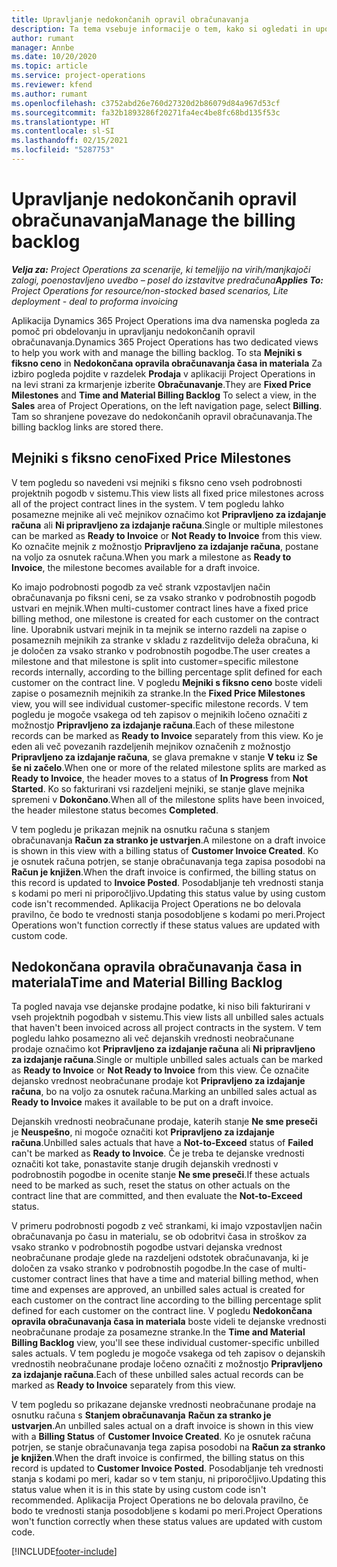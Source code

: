 ```yaml
---
title: Upravljanje nedokončanih opravil obračunavanja
description: Ta tema vsebuje informacije o tem, kako si ogledati in uporabljati nedokončana opravila obračunavanja v aplikaciji Project Operations.
author: rumant
manager: Annbe
ms.date: 10/20/2020
ms.topic: article
ms.service: project-operations
ms.reviewer: kfend
ms.author: rumant
ms.openlocfilehash: c3752abd26e760d27320d2b86079d84a967d53cf
ms.sourcegitcommit: fa32b1893286f20271fa4ec4be8fc68bd135f53c
ms.translationtype: HT
ms.contentlocale: sl-SI
ms.lasthandoff: 02/15/2021
ms.locfileid: "5287753"
---
```

# <a name="manage-the-billing-backlog"></a><span data-ttu-id="4bd9e-103">Upravljanje nedokončanih opravil obračunavanja</span><span class="sxs-lookup"><span data-stu-id="4bd9e-103">Manage the billing backlog</span></span>

<span data-ttu-id="4bd9e-104">_**Velja za:** Project Operations za scenarije, ki temeljijo na virih/manjkajoči zalogi, poenostavljeno uvedbo – posel do izstavitve predračuna_</span><span class="sxs-lookup"><span data-stu-id="4bd9e-104">_**Applies To:** Project Operations for resource/non-stocked based scenarios, Lite deployment - deal to proforma invoicing_</span></span>

<span data-ttu-id="4bd9e-105">Aplikacija Dynamics 365 Project Operations ima dva namenska pogleda za pomoč pri obdelovanju in upravljanju nedokončanih opravil obračunavanja.</span><span class="sxs-lookup"><span data-stu-id="4bd9e-105">Dynamics 365 Project Operations has two dedicated views to help you work with and manage the billing backlog.</span></span> <span data-ttu-id="4bd9e-106">To sta **Mejniki s fiksno ceno** in **Nedokončana opravila obračunavanja časa in materiala** Za izbiro pogleda pojdite v razdelek **Prodaja** v aplikaciji Project Operations in na levi strani za krmarjenje izberite **Obračunavanje**.</span><span class="sxs-lookup"><span data-stu-id="4bd9e-106">They are **Fixed Price Milestones** and **Time and Material Billing Backlog** To select a view, in the **Sales** area of Project Operations, on the left navigation page, select **Billing**.</span></span> <span data-ttu-id="4bd9e-107">Tam so shranjene povezave do nedokončanih opravil obračunavanja.</span><span class="sxs-lookup"><span data-stu-id="4bd9e-107">The billing backlog links are stored there.</span></span>

## <a name="fixed-price-milestones"></a><span data-ttu-id="4bd9e-108">Mejniki s fiksno ceno</span><span class="sxs-lookup"><span data-stu-id="4bd9e-108">Fixed Price Milestones</span></span>

<span data-ttu-id="4bd9e-109">V tem pogledu so navedeni vsi mejniki s fiksno ceno vseh podrobnosti projektnih pogodb v sistemu.</span><span class="sxs-lookup"><span data-stu-id="4bd9e-109">This view lists all fixed price milestones across all of the project contract lines in the system.</span></span> <span data-ttu-id="4bd9e-110">V tem pogledu lahko posamezne mejnike ali več mejnikov označimo kot **Pripravljeno za izdajanje računa** ali **Ni pripravljeno za izdajanje računa**.</span><span class="sxs-lookup"><span data-stu-id="4bd9e-110">Single or multiple milestones can be marked as **Ready to Invoice** or **Not Ready to Invoice** from this view.</span></span> <span data-ttu-id="4bd9e-111">Ko označite mejnik z možnostjo **Pripravljeno za izdajanje računa**, postane na voljo za osnutek računa.</span><span class="sxs-lookup"><span data-stu-id="4bd9e-111">When you mark a milestone as **Ready to Invoice**, the milestone becomes available for a draft invoice.</span></span>

<span data-ttu-id="4bd9e-112">Ko imajo podrobnosti pogodb za več strank vzpostavljen način obračunavanja po fiksni ceni, se za vsako stranko v podrobnostih pogodb ustvari en mejnik.</span><span class="sxs-lookup"><span data-stu-id="4bd9e-112">When multi-customer contract lines have a fixed price billing method, one milestone is created for each customer on the contract line.</span></span> <span data-ttu-id="4bd9e-113">Uporabnik ustvari mejnik in ta mejnik se interno razdeli na zapise o posameznih mejnikih za stranke v skladu z razdelitvijo deleža obračuna, ki je določen za vsako stranko v podrobnostih pogodbe.</span><span class="sxs-lookup"><span data-stu-id="4bd9e-113">The user creates a milestone and that milestone is split into customer=specific milestone records internally, according to the billing percentage split defined for each customer on the contract line.</span></span> <span data-ttu-id="4bd9e-114">V pogledu **Mejniki s fiksno ceno** boste videli zapise o posameznih mejnikih za stranke.</span><span class="sxs-lookup"><span data-stu-id="4bd9e-114">In the **Fixed Price Milestones** view, you will see individual customer-specific milestone records.</span></span> <span data-ttu-id="4bd9e-115">V tem pogledu je mogoče vsakega od teh zapisov o mejnikih ločeno označiti z možnostjo **Pripravljeno za izdajanje računa**.</span><span class="sxs-lookup"><span data-stu-id="4bd9e-115">Each of these milestone records can be marked as **Ready to Invoice** separately from this view.</span></span> <span data-ttu-id="4bd9e-116">Ko je eden ali več povezanih razdeljenih mejnikov označenih z možnostjo **Pripravljeno za izdajanje računa**, se glava premakne v stanje **V teku** iz **Se še ni začelo**.</span><span class="sxs-lookup"><span data-stu-id="4bd9e-116">When one or more of the related milestone splits are marked as **Ready to Invoice**, the header moves to a status of **In Progress** from **Not Started**.</span></span> <span data-ttu-id="4bd9e-117">Ko so fakturirani vsi razdeljeni mejniki, se stanje glave mejnika spremeni v **Dokončano**.</span><span class="sxs-lookup"><span data-stu-id="4bd9e-117">When all of the milestone splits have been invoiced, the header milestone status becomes **Completed**.</span></span>

<span data-ttu-id="4bd9e-118">V tem pogledu je prikazan mejnik na osnutku računa s stanjem obračunavanja **Račun za stranko je ustvarjen**.</span><span class="sxs-lookup"><span data-stu-id="4bd9e-118">A milestone on a draft invoice is shown in this view with a billing status of **Customer Invoice Created**.</span></span> <span data-ttu-id="4bd9e-119">Ko je osnutek računa potrjen, se stanje obračunavanja tega zapisa posodobi na **Račun je knjižen**.</span><span class="sxs-lookup"><span data-stu-id="4bd9e-119">When the draft invoice is confirmed, the billing status on this record is updated to **Invoice Posted**.</span></span> <span data-ttu-id="4bd9e-120">Posodabljanje teh vrednosti stanja s kodami po meri ni priporočljivo.</span><span class="sxs-lookup"><span data-stu-id="4bd9e-120">Updating this status value by using custom code isn't recommended.</span></span> <span data-ttu-id="4bd9e-121">Aplikacija Project Operations ne bo delovala pravilno, če bodo te vrednosti stanja posodobljene s kodami po meri.</span><span class="sxs-lookup"><span data-stu-id="4bd9e-121">Project Operations won't function correctly if these status values are updated with custom code.</span></span>

## <a name="time-and-material-billing-backlog"></a><span data-ttu-id="4bd9e-122">Nedokončana opravila obračunavanja časa in materiala</span><span class="sxs-lookup"><span data-stu-id="4bd9e-122">Time and Material Billing Backlog</span></span>

<span data-ttu-id="4bd9e-123">Ta pogled navaja vse dejanske prodajne podatke, ki niso bili fakturirani v vseh projektnih pogodbah v sistemu.</span><span class="sxs-lookup"><span data-stu-id="4bd9e-123">This view lists all unbilled sales actuals that haven't been invoiced across all project contracts in the system.</span></span> <span data-ttu-id="4bd9e-124">V tem pogledu lahko posamezno ali več dejanskih vrednosti neobračunane prodaje označimo kot **Pripravljeno za izdajanje računa** ali **Ni pripravljeno za izdajanje računa**.</span><span class="sxs-lookup"><span data-stu-id="4bd9e-124">Single or multiple unbilled sales actuals can be marked as **Ready to Invoice** or **Not Ready to Invoice** from this view.</span></span> <span data-ttu-id="4bd9e-125">Če označite dejansko vrednost neobračunane prodaje kot **Pripravljeno za izdajanje računa**, bo na voljo za osnutek računa.</span><span class="sxs-lookup"><span data-stu-id="4bd9e-125">Marking an unbilled sales actual as **Ready to Invoice** makes it available to be put on a draft invoice.</span></span>

<span data-ttu-id="4bd9e-126">Dejanskih vrednosti neobračunane prodaje, katerih stanje **Ne sme preseči** je **Neuspešno**, ni mogoče označiti kot **Pripravljeno za izdajanje računa**.</span><span class="sxs-lookup"><span data-stu-id="4bd9e-126">Unbilled sales actuals that have a **Not-to-Exceed** status of **Failed** can't be marked as **Ready to Invoice**.</span></span> <span data-ttu-id="4bd9e-127">Če je treba te dejanske vrednosti označiti kot take, ponastavite stanje drugih dejanskih vrednosti v podrobnostih pogodbe in ocenite stanje **Ne sme preseči**.</span><span class="sxs-lookup"><span data-stu-id="4bd9e-127">If these actuals need to be marked as such, reset the status on other actuals on the contract line that are committed, and then evaluate the **Not-to-Exceed** status.</span></span>

<span data-ttu-id="4bd9e-128">V primeru podrobnosti pogodb z več strankami, ki imajo vzpostavljen način obračunavanja po času in materialu, se ob odobritvi časa in stroškov za vsako stranko v podrobnostih pogodbe ustvari dejanska vrednost neobračunane prodaje glede na razdeljeni odstotek obračunavanja, ki je določen za vsako stranko v podrobnostih pogodbe.</span><span class="sxs-lookup"><span data-stu-id="4bd9e-128">In the case of multi-customer contract lines that have a time and material billing method, when time and expenses are approved, an unbilled sales actual is created for each customer on the contract line according to the billing percentage split defined for each customer on the contract line.</span></span> <span data-ttu-id="4bd9e-129">V pogledu **Nedokončana opravila obračunavanja časa in materiala** boste videli te dejanske vrednosti neobračunane prodaje za posamezne stranke.</span><span class="sxs-lookup"><span data-stu-id="4bd9e-129">In the **Time and Material Billing Backlog** view, you'll see these individual customer-specific unbilled sales actuals.</span></span> <span data-ttu-id="4bd9e-130">V tem pogledu je mogoče vsakega od teh zapisov o dejanskih vrednostih neobračunane prodaje ločeno označiti z možnostjo **Pripravljeno za izdajanje računa**.</span><span class="sxs-lookup"><span data-stu-id="4bd9e-130">Each of these unbilled sales actual records can be marked as **Ready to Invoice** separately from this view.</span></span>

<span data-ttu-id="4bd9e-131">V tem pogledu so prikazane dejanske vrednosti neobračunane prodaje na osnutku računa s **Stanjem obračunavanja** **Račun za stranko je ustvarjen**.</span><span class="sxs-lookup"><span data-stu-id="4bd9e-131">An unbilled sales actual on a draft invoice is shown in this view with a **Billing Status** of **Customer Invoice Created**.</span></span> <span data-ttu-id="4bd9e-132">Ko je osnutek računa potrjen, se stanje obračunavanja tega zapisa posodobi na **Račun za stranko je knjižen**.</span><span class="sxs-lookup"><span data-stu-id="4bd9e-132">When the draft invoice is confirmed, the billing status on this record is updated to **Customer Invoice Posted**.</span></span> <span data-ttu-id="4bd9e-133">Posodabljanje teh vrednosti stanja s kodami po meri, kadar so v tem stanju, ni priporočljivo.</span><span class="sxs-lookup"><span data-stu-id="4bd9e-133">Updating this status value when it is in this state by using custom code isn't recommended.</span></span> <span data-ttu-id="4bd9e-134">Aplikacija Project Operations ne bo delovala pravilno, če bodo te vrednosti stanja posodobljene s kodami po meri.</span><span class="sxs-lookup"><span data-stu-id="4bd9e-134">Project Operations won't function correctly when these status values are updated with custom code.</span></span>


[!INCLUDE[footer-include](../includes/footer-banner.md)]